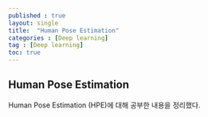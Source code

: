```yaml
---
published : true
layout: single
title:  "Human Pose Estimation"
categories : [Deep learning]
tag : [Deep learning]
toc: true
---
```


## Human Pose Estimation
Human Pose Estimation (HPE)에 대해 공부한 내용을 정리했다.
